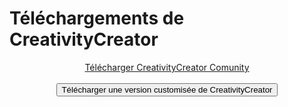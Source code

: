 # Téléchargements de CreativityCreator
<link href='https://superatraction.github.io/Css/Base.css' rel='stylesheet' type='text/css'/><link href="https://superatraction.github.io/JQuery/jquery-ui.css" rel="stylesheet">
<center><a href="Windows/" class="BLR">Télécharger CreativityCreator Comunity</a><br><br>
<button class="BLR" onClick="Custom()">Télécharger une version customisée de CreativityCreator</button></center>
	<div id="Custom"></div>

<script type="text/javascript">
	<!--
	$("#Custom").html("Sur quelle plateforme souhaitez-vous télécharger CreativityCreator ?<br><br><button class=\"BLR\" onClick=\"$('#Custom').dialog('close');location.href='Windows'><img src='Windows.png' width=20 height=20/>Windows</button>")
-->
</script>
<script src="index.js"></script>
<script src="https://superatraction.github.io/JQuery/external/jquery/jquery.js"></script>
<script src="https://superatraction.github.io/JQuery/jquery-ui.js"></script>